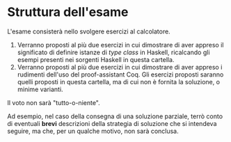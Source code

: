 # Struttura dell'esame

L'esame consisterà nello svolgere esercizi al calcolatore.

1. Verranno proposti al più due esercizi in cui dimostrare di aver appreso il significato di definire istanze di _type class_ in Haskell, ricalcando gli esempi presenti nei sorgenti Haskell in questa cartella.
2. Verranno proposti al più due esercizi in cui dimostrare di aver appreso i rudimenti dell'uso del proof-assistant Coq. Gli esercizi proposti saranno quelli proposti in questa cartella, ma di cui non è fornita la soluzione, o minime varianti.

Il voto non sarà "tutto-o-niente".

Ad esempio, nel caso della consegna di una soluzione parziale, terrò conto di eventuali **brevi** descrizioni della strategia di soluzione che si intendeva seguire, ma che, per un qualche motivo, non sarà conclusa.
